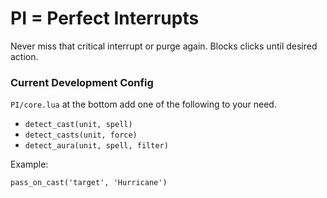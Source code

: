# PI = Perfect Interrupts

Never miss that critical interrupt or purge again. Blocks clicks until desired action.

### Current Development Config
`PI/core.lua`
at the bottom add one of the following to your need.

* `detect_cast(unit, spell)`
* `detect_casts(unit, force)`
* `detect_aura(unit, spell, filter)`

Example:

    pass_on_cast('target', 'Hurricane')